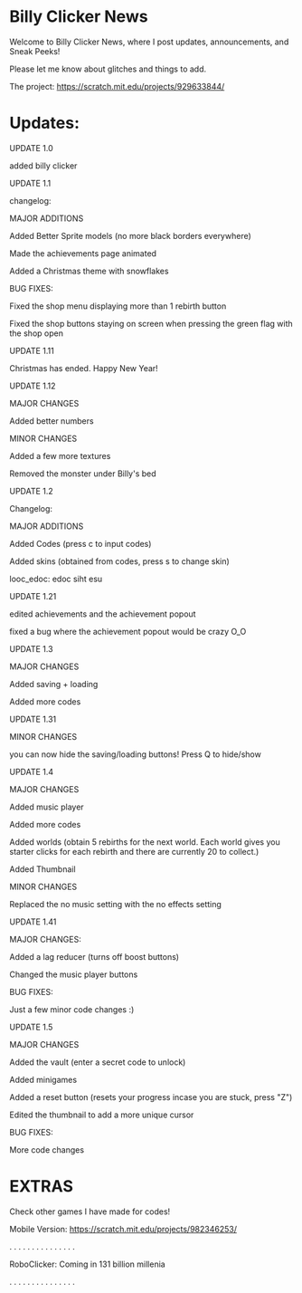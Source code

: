 # Billy Clicker News
Welcome to Billy Clicker News, where I post updates, announcements, and Sneak Peeks!

Please let me know about glitches and things to add.

The project: https://scratch.mit.edu/projects/929633844/

# Updates:
UPDATE 1.0

added billy clicker

UPDATE 1.1

changelog:

MAJOR ADDITIONS

Added Better Sprite models (no more black borders everywhere)

Made the achievements page animated

Added a Christmas theme with snowflakes

BUG FIXES:

Fixed the shop menu displaying more than 1 rebirth button

Fixed the shop buttons staying on screen when pressing the green flag with the shop open

UPDATE 1.11

Christmas has ended. Happy New Year!

UPDATE 1.12

MAJOR CHANGES

Added better numbers

MINOR CHANGES

Added a few more textures

Removed the monster under Billy's bed

UPDATE 1.2

Changelog:

MAJOR ADDITIONS

Added Codes (press c to input codes)

Added skins (obtained from codes, press s to change skin)

looc_edoc: edoc siht esu

UPDATE 1.21

edited achievements and the achievement popout

fixed a bug where the achievement popout would be crazy O_O

UPDATE 1.3

MAJOR CHANGES

Added saving + loading

Added more codes

UPDATE 1.31

MINOR CHANGES

you can now hide the saving/loading buttons! Press Q to hide/show

UPDATE 1.4

MAJOR CHANGES

Added music player

Added more codes

Added worlds (obtain 5 rebirths for the next world. Each world gives you starter clicks for each rebirth and there are currently 20 to collect.)

Added Thumbnail

MINOR CHANGES

Replaced the no music setting with the no effects setting

UPDATE 1.41

MAJOR CHANGES:

Added a lag reducer (turns off boost buttons)

Changed the music player buttons

BUG FIXES:

Just a few minor code changes :)

UPDATE 1.5

MAJOR CHANGES

Added the vault (enter a secret code to unlock)

Added minigames

Added a reset button (resets your progress incase you are stuck, press "Z")

Edited the thumbnail to add a more unique cursor



BUG FIXES:

More code changes

# EXTRAS

Check other games I have made for codes!

Mobile Version: https://scratch.mit.edu/projects/982346253/













. . . . . . . . . . . . . . .

RoboClicker: Coming in 131 billion millenia

. . . . . . . . . . . . . . .   

